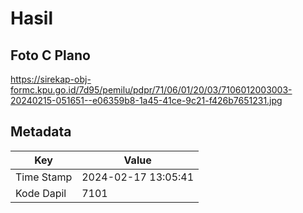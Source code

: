 # Hasil

## Foto C Plano

https://sirekap-obj-formc.kpu.go.id/7d95/pemilu/pdpr/71/06/01/20/03/7106012003003-20240215-051651--e06359b8-1a45-41ce-9c21-f426b7651231.jpg


## Metadata

| Key        | Value               |
| ---------- | ------------------- |
| Time Stamp | 2024-02-17 13:05:41 |
| Kode Dapil | 7101                |



